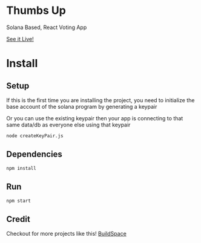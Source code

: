 # Thumbs Up

Solana Based, React Voting App

[See it Live!](https://w3-solana-thumbs-up.vercel.app/)

# Install

## Setup

If this is the first time you are installing the project,
you need to initialize the base account of the solana program by generating a keypair

Or you can use the existing keypair then your app is connecting to that same data/db as everyone else using that keypair

```
node createKeyPair.js
```

## Dependencies

```
npm install
```

## Run

```
npm start
```

## Credit

Checkout for more projects like this! [BuildSpace](https://buildspace.so/)
